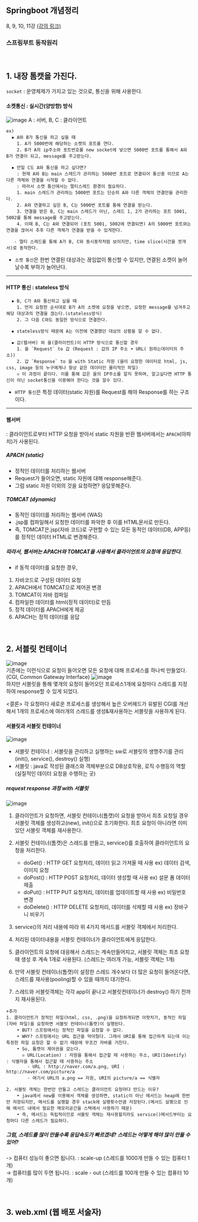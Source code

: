 ## Springboot 개념정리
8, 9, 10, 11강
[(강의 링크)](https://www.inflearn.com/course/%EC%8A%A4%ED%94%84%EB%A7%81%EB%B6%80%ED%8A%B8-%EA%B0%9C%EB%85%90%EC%A0%95%EB%A6%AC/dashboard)    

### 스프링부트 동작원리
<br>

## 1. 내장 톰캣을 가진다.
`socket` : 운영체제가 가지고 있는 것으로, 통신을 위해 사용한다.
#### 소켓통신 : 실시간(양방향) 방식
![image](https://github.com/ssIIIn0-0/backend-springboot-study/assets/62862307/aab210ef-e24c-4156-808c-e875e96a3099)
A : 서버, B, C : 클라이언트
```
ex)
  ▪ A와 B가 통신을 하고 싶을 때
    1. A가 5000번에 해당하는 소켓의 포트를 연다.
    2. B가 A의 ip주소와 포트번호를 new socket에 넣으면 5000번 포트를 통해서 A와 B가 연결이 되고, message를 주고받는다.
  
  ▪ 만일 C도 A와 통신을 하고 싶다면?
    : 현재 A와 B는 main 스레드가 관리하는 5000번 포트로 연결되어 통신중 이므로 A는 다른 객체와 연결을 시작할 수 없다.
    : 따라서 소캣 통신에서는 멀티스레드 환경이 필요하다.
    1. main 스레드가 관리하는 5000번 포트는 단순히 A와 다른 객체의 연결만을 관리한다.
    2. A와 연결하고 싶은 B, C는 5000번 포트를 통해 연결을 받는다.
    3. 연결을 받은 B, C는 main 스레드가 아닌, 스레드 1, 2가 관리하는 포트 5001, 5002를 통해 message를 주고받는다.
    4. 이때 B, C는 A와 연결되어 (포트 5001, 5002에 연결되면) A의 5000번 포트와는 연결을 끊어서 추후 다른 객체가 연결을 받을 수 있게한다.

   - 멀티 스레드를 통해 A가 B, C와 동시동작처럼 보이지만, time slice(시간을 쪼개서)로 동작한다.
```
- `소켓 통신`은 한번 연결된 대상과는 끊임없이 통신할 수 있지만, 연결된 소캣이 늘어날수록 부하가 늘어난다.
---
#### HTTP 통신 : stateless 방식
```
  ▪ B, C가 A와 통신하고 싶을 때
    1. 먼저 요청한 순서대로 B가 A의 소켓에 요청을 넣으면, 요청한 message를 넘겨주고 해당 대상과의 연결을 끊는다.(stateless방식)
    2. 그 다음 C와도 동일한 방식으로 연결한다.

  ▪ stateless방식 때문에 A는 이전에 연결했던 대상의 상황을 알 수 없다.

  ▪ 갑(웹서버) 와 을(클라이언트)이 HTTP 방식으로 통신할 경우
    1. 을 `Request` to 갑 (Request : 갑의 IP 주소 + URL( 원하는데이터의 주소))
    2. 갑 `Response` to 을 with Static 자원 (을이 요청한 데이터로 html, js, css, image 등의 누구에게나 항상 같은 데이터인 물리적인 파일)
    ▫ 이 과정이 끝이다. 이를 통해 갑은 을의 IP주소를 알지 못하며, 알고싶다면 HTTP 통신이 아닌 socket통신을 이용해야 한다는 것을 알수 있다.
```
  - `HTTP 통신`은 특정 데이터(static 자원)를 Request를 해야 Response를 하는 구조이다. 
---
#### 웹서버
: 클라이언트로부터 HTTP 요청을 받아서 static 자원을 반환
웹서버에서는 `APACH`(아파치)가 사용된다.

##### APACH (static)
  - 정적인 데이터를 처리하는 웹서버
  - Request가 들어오면, static 자원에 대해 response해준다.
  - 그럼 static 자원 이외의 것을 요청하면? 응답못해준다.

##### TOMCAT (dynamic)
  - 동적인 데이터를 처리하는 웹서버 (WAS)
  - .jsp를 컴파일해서 요청한 데이터를 파악한 후 이를 HTML문서로 만든다.
  - 즉, TOMCAT은.jsp(자바 코드)로 구현할 수 있는 모든 동적인 데이터(DB, APP등)를 정적인 데이터 HTML로 변경해준다.

##### 따라서, 웹서버는 APACH와 TOMCAT을 사용해서 클라이언트의 요청에 응답한다.
- if 동적 데이터를 요청한 경우,
1. 자바코드로 구성된 데이터 요청
2. APACH에서 TOMCAT으로 제어권 변경
3. TOMCAT이 자바 컴파일
4. 컴파일한 데이터를 html(정적 데이터)로 만듬
5. 정적 데이터를 APACH에게 제공
6. APACH는 정적 데이터를 응답
<br>

## 2. 서블릿 컨테이너
![image](https://github.com/ssIIIn0-0/backend-springboot-study/assets/62862307/c2b5943c-564f-49e8-a1e6-989dd69bdb92)   
기존에는 이런식으로 요청이 들어오면 모든 요청에 대해 프로세스를 하나씩 만들었다.(CGI, Common Gateway Interface)
![image](https://github.com/ssIIIn0-0/backend-springboot-study/assets/62862307/17c40f3f-410a-4d76-a4a5-9944bbd4f981)   
하지만 서블릿을 통해 몇개의 요청이 들어오던 프로세스1개에 요청마다 스레드를 지정하여 response할 수 있게 되었다.

<결론>
각 요청마다 새로운 프로세스를 생성해서 높은 오버헤드가 유발된 CGI를 개선해서 1개의 프로세스에 여러개의 스레드를 생성&재사용하는 서블릿을 사용하게 된다.

#### 서블릿과 서블릿 컨테이너
![image](https://github.com/ssIIIn0-0/backend-springboot-study/assets/62862307/dd46364b-cffb-43e1-b1d2-dd440ae1cc4a)   
  - 서블릿 컨테이너 : 서블릿을 관리하고 실행하는 sw로 서블릿의 생명주기를 관리 (init(), service(), destroy() 실행)
  - 서블릿 : java로 작성된 클래스와 객체부분으로 DB상호작용, 로직 수행등의 역할(실질적인 데이터 요청을 수행하는 곳)

##### request response 과정 with 서블릿
![image](https://github.com/ssIIIn0-0/backend-springboot-study/assets/62862307/fcb39356-8a84-4bef-be75-f13d213cabe6)

  1. 클라이언트가 요청하면, 서블릿 컨테이너(톰캣)이 요청을 받아서 최초 요청일 경우 서블릿 객체를 생성하고(new), init()으로 초기화한다. 최초 요청이 아니라면 이미 있던 서블릿 객체를 재사용한다.

  2. 서블릿 컨테이너(톰캣)은 스레드를 만들고, service()를 호출하여 클라이언트의 요청을 처리한다.
      - doGet() : HTTP GET 요청처리, 데이터 읽고 가져올 때 사용 ex) 데이터 검색, 이미지 요청
      - doPost() : HTTP POST 요청처리, 데이터 생성할 때 사용 ex) 설문 폼 데이터 제출
      - doPut() : HTTP PUT 요청처리, 데이터를 업데이트할 때 사용 ex) 비밀번호 변경
      - doDelete() : HTTP DELETE 요청처리, 데이터를 삭제할 때 사용 ex) 장바구니 비우기 

  3. service()의 처리 내용에 따라 위 4가지 메서드를 서블릿 객체에서 처리한다.

  4. 처리된 데이터내용을 서블릿 컨테이너가 클라이언트에게 응답한다.

  5. 클라이언트의 요청에 대응해서 스레드는 계속만들어지고, 서블릿 객체는 최초 요청때 생성 후 계속 1개로 사용된다. (스레드는 여러개 가능, 서블릿 객체는 1개)

  6. 만약 서블릿 컨테이너(톰캣)이 설정한 스레드 개수보다 더 많은 요청이 들어온다면, 스레드를 재사용(pooling)할 수 있을 때까지 대기한다.

  7. 스레드와 서블릿객체는 각각 app이 끝나고 서블릿컨테이너가 destroy() 하기 전까지 재사용된다.

```
+추가
1. 클라이언트가 정적인 파일(html, css, .png)을 요청하게되면 아팟치가, 동적인 파일(자바 파일)을 요청하면 서블릿 컨테이너(톰캣)이 실행된다.
    • BUT! 스프링에서는 정적인 파일을 요청할 수 없다.
    • WHY? 스프링에서는 URL 접근을 막아뒀다. 그래서 URI를 통해 접근하게 되는데 이는 특정한 파일 요청은 할 수 없기 때문에 무조건 자바를 거친다.
    • So, 톰캣이 제어권을 갖는다.
      ▫ URL(Location) : 자원을 통해서 접근할 때 사용하는 주소, URI(Identify) : 식별자을 통해서 접근할 때 사용하는 주소
        - URL : http://naver.com/a.png, URI : http://naver.com/picture/a
        - 여기서 URL의 a.png == 자원, URI의 picture/a == 식별자

2. 서블릿 객체는 한번만 만들고 스레드는 클라이언트 요청마다 만드는 이유?
    • java에서 new를 이용해서 객체를 생성하면, static이 아닌 메서드는 heap에 한번만 저장되지만, 메서드를 실행할 경우 stack에 실행횟수만큼 저장된다.(메서드 실행으로 인해 메서드 내에서 필요한 메모리공간을 스택에서 사용하기 때문)
    • 즉, 메서드는 독립적이므로 서블릿 객체는 재사용할지라도 service()메서드부터는 요청마다 다른 스레드가 필요하다.
```

##### 그럼, 스레드를 많이 만들수록 응답속도가 빠르겠네? 스레드는 어떻게 해야 많이 만들 수 있어?
-> 컴퓨터 성능이 좋으면 됩니다. : scale-up (스레드를 1000개 만들 수 있는 컴퓨터 1개)   
-> 컴퓨터를 많이 두면 됩니다. : scale - out (스레드를 100개 만들 수 있는 컴퓨터 10개)

<br>

## 3. web.xml (웹 배포 서술자)



















